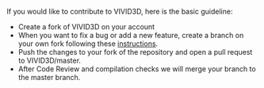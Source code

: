 If you would like to contribute to VIVID3D, here is the basic guideline:

- Create a fork of VIVID3D on your account
- When you want to fix a bug or add a new feature, create a branch on your own fork following these [instructions](https://docs.github.com/en/pull-requests/collaborating-with-pull-requests/proposing-changes-to-your-work-with-pull-requests/creating-a-pull-request-from-a-fork).
- Push the changes to your fork of the repository and open a pull request to VIVID3D/master.
- After Code Review and compilation checks we will merge your branch to the master branch.
